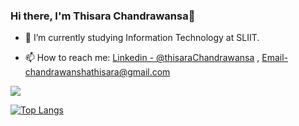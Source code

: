 ### Hi there, I'm Thisara Chandrawansa👋

 

<!--  -🔭 I’m currently working on ... -->
- 🌱 I’m currently studying Information Technology at SLIIT.
<!-- - 👯 I’m looking to collaborate on ... -->
<!-- - 🤔 I’m looking for help with ... -->
<!-- - 💬 Ask me about ... -->
- 📫 How to reach me:  [Linkedin - @thisaraChandrawansa](https://www.linkedin.com/in/thisara-c-2714ba213/) , Email-chandrawanshathisara@gmail.com
<!-- - 😄 Pronouns: ...  
- ⚡ Fun fact: ... -->
 
<img src="https://github-readme-stats.vercel.app/api?username=thisara20&&show_icons=true&title_color=ffffff&icon_color=bb2acf&text_color=daf7dc&bg_color=151515">

  [![Top Langs](https://github-readme-stats.vercel.app/api/top-langs/?username=thisara20&layout=compact)](https://github.com/anuraghazra/github-readme-stats)   
